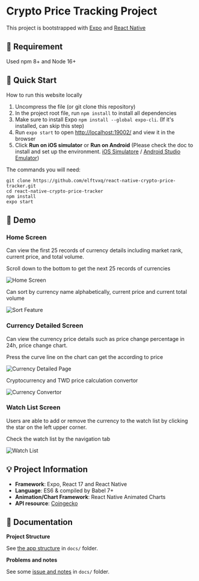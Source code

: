 # Crypto Price Tracking Project

This project is bootstrapped with [Expo](https://docs.expo.dev/) and [React Native](https://reactnative.dev/)

## :mount_fuji: Requirement

Used npm 8+ and Node 16+

## :green_book: Quick Start

How to run this website locally

1. Uncompress the file (or git clone this repository)
2. In the project root file, run `npm install` to install all dependencies
3. Make sure to install Expo `npm install --global expo-cli`. (If it's installed, can skip this step)
4. Run `expo start` to open [http://localhost:19002/](http://localhost:19002/) and view it in the browser
5. Click **Run on iOS simulator** or **Run on Android** (Please check the doc to install and set up the environment. [iOS Simulatore](https://docs.expo.dev/workflow/ios-simulator/#step-1-install-xcode) / [Android Studio Emulator](https://docs.expo.dev/workflow/android-studio-emulator/))

The commands you will need:

```
git clone https://github.com/elftvxq/react-native-crypto-price-tracker.git
cd react-native-crypto-price-tracker
npm install
expo start
```

## :iphone: Demo

### Home Screen

Can view the first 25 records of currency details including market rank, current price, and total volume.

Scroll down to the bottom to get the next 25 records of currencies

![Home Screen](https://i.imgur.com/KbbeWZc.jpg?3)

Can sort by currency name alphabetically, current price and current total volume

![Sort Feature](https://i.imgur.com/0vq7t9R.jpg?1)

### Currency Detailed Screen

Can view the currency price details such as price change percentage in 24h, price change chart.

Press the curve line on the chart can get the according to price

![Currency Detailed Page](https://i.imgur.com/a4Be00b.jpg?1)

Cryptocurrency and TWD price calculation convertor

![Currency Convertor](https://i.imgur.com/8qCwBGV.jpg?1)

### Watch List Screen

Users are able to add or remove the currency to the watch list by clicking the star on the left upper corner.

Check the watch list by the navigation tab

![Watch List](https://i.imgur.com/XnXlFCM.jpg?1)

## :bulb: Project Information

- **Framework**: Expo, React 17 and React Native
- **Language**: ES6 & compiled by Babel 7+
- **Animation/Chart Framework**: React Native Animated Charts
- **API resource**: [Coingecko](https://www.coingecko.com/en/api)

## :jack_o_lantern: Documentation

**Project Structure**

See [the app structure](docs/structure.md) in `docs/` folder.

**Problems and notes**

See some [issue and notes](docs/problems-and-notes.md) in `docs/` folder.

